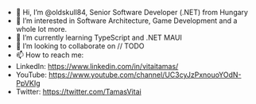- 👋 Hi, I’m @oldskull84, Senior Software Developer (.NET) from Hungary
- 👀 I’m interested in Software Architecture, Game Development and a whole lot more.
- 🌱 I’m currently learning TypeScript and .NET MAUI
- 💞️ I’m looking to collaborate on // TODO
- 📫 How to reach me:
- LinkedIn: https://www.linkedin.com/in/vitaitamas/
- YouTube: https://www.youtube.com/channel/UC3cyJzPxnouoYOdN-PpVKIg
- Twitter: https://twitter.com/TamasVitai
<!---
oldskull84/oldskull84 is a ✨ special ✨ repository because its `README.md` (this file) appears on your GitHub profile.
You can click the Preview link to take a look at your changes.
--->
